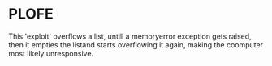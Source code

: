 # PLOFE
This 'exploit' overflows a list, untill a memoryerror exception gets raised, then it empties the listand starts overflowing it again, making the coomputer most likely unresponsive.
